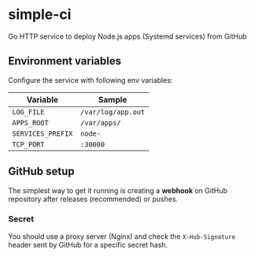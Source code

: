 # simple-ci
Go HTTP service to deploy Node.js apps (Systemd services) from GitHub

## Environment variables

Configure the service with following env variables:

Variable              | Sample
---                   | ---
`LOG_FILE`            | `/var/log/app.out`
`APPS_ROOT`           | `/var/apps/`
`SERVICES_PREFIX`     | `node-`
`TCP_PORT`            | `:30000`

## GitHub setup

The simplest way to get it running is creating a **webhook** on GitHub
repository after releases (recommended) or pushes.

### Secret

You should use a proxy server (Nginx) and check the `X-Hub-Signature`
header sent by GitHub for a specific secret hash.
